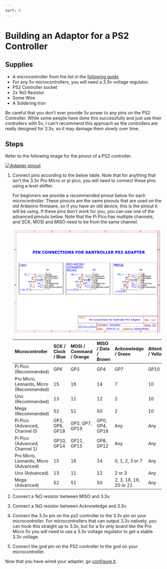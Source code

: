 ```yaml
---
sort: 6
---
```


# Building an Adaptor for a PS2 Controller

## Supplies

- A microcontroller from the list in the [following guide](https://santroller.tangentmc.net/wiring_guides/general.html)
- For any 5v microcontrollers, you will need a 3.3v voltage regulator.
- PS2 Controller socket
- 2x 1kΩ Resistor
- Some Wire
- A Soldering Iron

Be careful that you don't ever provide 5v power to any pins on the PS2 Controller. While some people have done this successfully and just use their controllers with 5v, I can't recommend this approach as the controllers are really designed for 3.3v, so it may damage them slowly over time.

## Steps

Refer to the following image for the pinout of a PS2 controller.

[![Adapter pinout](/assets/images/ps2-pinout.jpg)](/assets/images/ps2-pinout.png)

1. Connect pins according to the below table. Note that for anything that isn't the 3.3v Pro Micro or pi pico, you will need to connect these pins using a level shifter.

   For beginners we provide a recommended pinout below for each microcontroller. These pinouts are the same pinouts that are used on the old Ardwiino firmware, so if you have an old device, this is the pinout it will be using.
   If these pins don't work for you, you can use one of the advanced pinouts below. Note that the Pi Pico has multiple channels, and SCK, MOSI and MISO need to be from the same channel.

   [![pinout](/assets/images/ps2.png)](/assets/images/ps2.png)

   | Microcontroller                          | SCK / Clock / Blue | MOSI / Command / Orange | MISO / Data / Brown | Acknowledge / Green    | Attention / Yellow |
   | ---------------------------------------- | ------------------ | ----------------------- | ------------------- | ---------------------- | ------------------ |
   | Pi Pico (Recommended)                    | GP6                | GP3                     | GP4                 | GP7                    | GP10               |
   | Pro Micro, Leonardo, Micro (Recommended) | 15                 | 16                      | 14                  | 7                      | 10                 |
   | Uno (Recommended)                        | 13                 | 11                      | 12                  | 2                      | 10                 |
   | Mega (Recommended)                       | 52                 | 51                      | 50                  | 2                      | 10                 |
   | Pi Pico (Advanced, Channel 0)            | GP2, GP6, GP18     | GP3, GP7, GP19          | GP0, GP4, GP16      | Any                    | Any                |
   | Pi Pico (Advanced, Channel 1)            | GP10, GP14         | GP11, GP15              | GP8, GP12           | Any                    | Any                |
   | Pro Micro, Leonardo, Micro (Advanced)    | 15                 | 16                      | 14                  | 0, 1, 2, 3 or 7        | Any                |
   | Uno (Advanced)                           | 13                 | 11                      | 12                  | 2 or 3                 | Any                |
   | Mega (Advanced)                          | 52                 | 51                      | 50                  | 2, 3, 18, 19, 20 or 21 | Any                |

2. Connect a 1kΩ resistor between MISO and 3.3v.
3. Connect a 1kΩ resistor between Acknowledge and 3.3v.
4. Connect the 3.3v pin on the ps2 controller to the 3.3v pin on your microcontroller. For microcontrollers that can output 3.3v natively, you can hook this straight up to 3.3v, but for a 5v only board like the Pro Micro 5v you will need to use a 3.3v voltage regulator to get a stable 3.3v voltage.
5. Connect the gnd pin on the PS2 controller to the gnd on your microcontroller.

Now that you have wired your adapter, go [configure it](https://santroller.tangentmc.net/tool/using.html).
